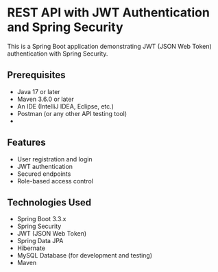 # REST API with JWT Authentication and Spring Security

This is a Spring Boot application demonstrating JWT (JSON Web Token) authentication with Spring Security.

## Prerequisites

- Java 17 or later
- Maven 3.6.0 or later
- An IDE (IntelliJ IDEA, Eclipse, etc.)
- Postman (or any other API testing tool)
- 

## Features

- User registration and login
- JWT authentication
- Secured endpoints
- Role-based access control

## Technologies Used

- Spring Boot 3.3.x
- Spring Security
- JWT (JSON Web Token)
- Spring Data JPA
- Hibernate
- MySQL Database (for development and testing)
- Maven
